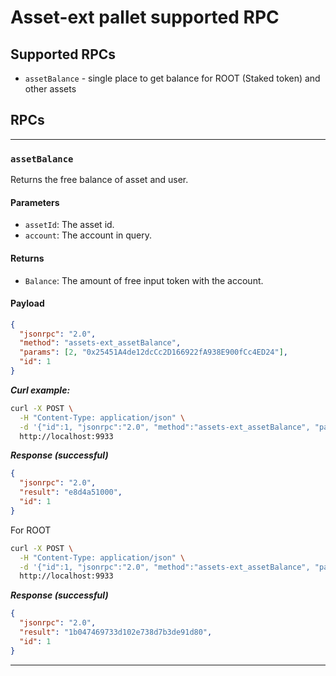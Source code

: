 # Asset-ext pallet supported RPC


## Supported RPCs

- `assetBalance` - single place to get balance for ROOT (Staked token) and other assets

## RPCs

---

### `assetBalance`

Returns the free balance of asset and user.

#### Parameters

- `assetId`: The asset id.
- `account`: The account in query.

#### Returns

- `Balance`: The amount of free input token with the account.

#### Payload

```json
{
  "jsonrpc": "2.0",
  "method": "assets-ext_assetBalance",
  "params": [2, "0x25451A4de12dcCc2D166922fA938E900fCc4ED24"],
  "id": 1
}
```

**_Curl example:_**

```sh
curl -X POST \
  -H "Content-Type: application/json" \
  -d '{"id":1, "jsonrpc":"2.0", "method":"assets-ext_assetBalance", "params":[2, "0x25451A4de12dcCc2D166922fA938E900fCc4ED24"]}' \
  http://localhost:9933
```

**_Response (successful)_**

```json
{
  "jsonrpc": "2.0",
  "result": "e8d4a51000",
  "id": 1
}
```

For ROOT

```sh
curl -X POST \
  -H "Content-Type: application/json" \
  -d '{"id":1, "jsonrpc":"2.0", "method":"assets-ext_assetBalance", "params":[1, "0xE04CC55ebEE1cBCE552f250e85c57B70B2E2625b"]}' \
  http://localhost:9933
```

**_Response (successful)_**

```json
{
  "jsonrpc": "2.0",
  "result": "1b047469733d102e738d7b3de91d80",
  "id": 1
}
```

---

